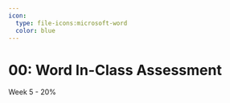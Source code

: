 ```yaml
---
icon:
  type: file-icons:microsoft-word
  color: blue
---
```

# 00: Word In-Class Assessment 

Week 5 - 20%